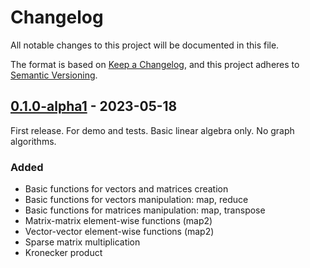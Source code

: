 # Changelog

All notable changes to this project will be documented in this file.

The format is based on [Keep a Changelog](https://keepachangelog.com/en/1.0.0/),
and this project adheres to [Semantic Versioning](https://semver.org/spec/v2.0.0.html).

## [0.1.0-alpha1] - 2023-05-18

First release. For demo and tests. Basic linear algebra only. No graph algorithms.

### Added
- Basic functions for vectors and matrices creation
- Basic functions for vectors manipulation: map, reduce
- Basic functions for matrices manipulation: map, transpose
- Matrix-matrix element-wise functions (map2)
- Vector-vector element-wise functions (map2)
- Sparse matrix multiplication
- Kronecker product

[Unreleased]: https://github.com/YaccConstructor/GraphBLAS-sharp/compare/v0.1.0-alpha1...HEAD
[0.1.0-alpha1]: https://github.com/YaccConstructor/GraphBLAS-sharp/releases/tag/v0.1.0-alpha1
